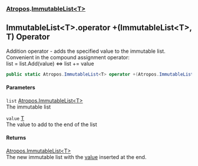 ### [Atropos](Atropos.md 'Atropos').[ImmutableList&lt;T&gt;](ImmutableList_T_.md 'Atropos.ImmutableList&lt;T&gt;')
## ImmutableList&lt;T&gt;.operator +(ImmutableList&lt;T&gt;, T) Operator
Addition operator - adds the specified value to the immutable list.  
Convenient in the compound assignment operator:  
list = list.Add(value) <=> list += value  
```csharp
public static Atropos.ImmutableList<T> operator +(Atropos.ImmutableList<T> list, T value);
```
#### Parameters
<a name='Atropos_ImmutableList_T__op_Addition(Atropos_ImmutableList_T__T)_list'></a>
`list` [Atropos.ImmutableList&lt;](ImmutableList_T_.md 'Atropos.ImmutableList&lt;T&gt;')[T](ImmutableList_T_.md#Atropos_ImmutableList_T__T 'Atropos.ImmutableList&lt;T&gt;.T')[&gt;](ImmutableList_T_.md 'Atropos.ImmutableList&lt;T&gt;')  
The immutable list
  
<a name='Atropos_ImmutableList_T__op_Addition(Atropos_ImmutableList_T__T)_value'></a>
`value` [T](ImmutableList_T_.md#Atropos_ImmutableList_T__T 'Atropos.ImmutableList&lt;T&gt;.T')  
The value to add to the end of the list
  
#### Returns
[Atropos.ImmutableList&lt;](ImmutableList_T_.md 'Atropos.ImmutableList&lt;T&gt;')[T](ImmutableList_T_.md#Atropos_ImmutableList_T__T 'Atropos.ImmutableList&lt;T&gt;.T')[&gt;](ImmutableList_T_.md 'Atropos.ImmutableList&lt;T&gt;')  
The new immutable list with the [value](ImmutableList_T__operator+(ImmutableList_T__T).md#Atropos_ImmutableList_T__op_Addition(Atropos_ImmutableList_T__T)_value 'Atropos.ImmutableList&lt;T&gt;.op_Addition(Atropos.ImmutableList&lt;T&gt;, T).value') inserted at the end.

